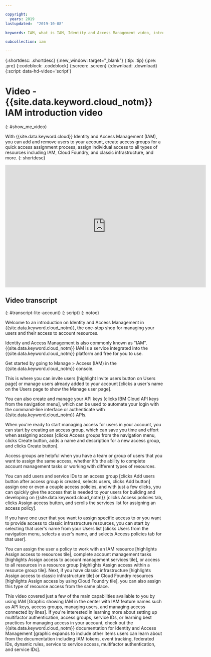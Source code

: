 ```yaml
---

copyright:
  years: 2019
lastupdated:  "2019-10-08"

keywords: IAM, what is IAM, Identity and Access Management video, introduction to IAM

subcollection: iam

---
```


{:shortdesc: .shortdesc}
{:new_window: target="_blank"}
{:tip: .tip}
{:pre: .pre}
{:codeblock: .codeblock}
{:screen: .screen}
{:download: .download}
{:script: data-hd-video='script'}

# Video - {{site.data.keyword.cloud_notm}} IAM introduction video
{: #show_me_video}

With {{site.data.keyword.cloud}} Identity and Access Management (IAM), you can add and remove users to your account, create access groups for a quick access assignment process, assign individual access to all types of resources including IAM, Cloud Foundry, and classic infrastructure, and more.
{: shortdesc}

<div class="embed-responsive embed-responsive-16by9" data-hd-video="video">
  <iframe class="embed-responsive-item" id="youtubeplayer" title="Quick look: IBM Cloud Identity and Access Management" type="text/html" width="640" height="390" src="https://www.youtube.com/embed/Q1JI1Zk849k" frameborder="0" webkitallowfullscreen mozallowfullscreen allowfullscreen> </iframe>
</div>

## Video transcript
{: #transcript-lite-account}
{: script}
{: notoc}

Welcome to an introduction on Identity and Access Management in {{site.data.keyword.cloud_notm}}, the one-stop shop for managing your users and their access to account resources.

Identity and Access Management is also commonly known as "IAM". {{site.data.keyword.cloud_notm}} IAM is a service integrated into the {{site.data.keyword.cloud_notm}} platform and free for you to use.

Get started by going to Manage > Access (IAM) in the {{site.data.keyword.cloud_notm}} console.

This is where you can invite users [highlight Invite users button on Users page] or manage users already added to your account [clicks a user's name on the Users page to show the Manage user page].

You can also create and manage your API keys [clicks IBM Cloud API keys from the navigation menu], which can be used to automate your login with the command-line interface or authenticate with {{site.data.keyword.cloud_notm}} APIs.

When you're ready to start managing access for users in your account, you can start by creating an access group, which can save you time and effort when assigning access [clicks Access groups from the navigation menu, clicks Create button, adds a name and description for a new access group, and clicks Create button].

Access groups are helpful when you have a team or group of users that you want to assign the same access, whether it's the ability to complete account management tasks or working with different types of resources. 

You can add users and service IDs to an access group [clicks Add users button after access group is created, selects users, clicks Add button] assign one or even a couple access policies, and with just a few clicks, you can quickly give the access that is needed to your users for building and developing on {{site.data.keyword.cloud_notm}} [clicks Access policies tab, clicks Assign access button, and scrolls the services list for assigning an access policy].

If you have one user that you want to assign specific access to or you want to provide access to classic infrastructure resources, you can start by selecting that user's name from your Users list [clicks Users from the navigation menu, selects a user's name, and selects Access policies tab for that user].


You can assign the user a policy to work with an IAM resource [highlights Assign access to resources tile], complete account management tasks [highlights Assign access to account management services tile], or access to all resources in a resource group [highlights Assign access within a resource group tile]. Next, if you have classic infrastructure [highlights Assign access to classic infrastructure tile] or Cloud Foundry resources [highlights Assign access by using Cloud Foundry tile], you can also assign this type of resource access from the same place.

This video covered just a few of the main capabilities available to you by using IAM [Graphic showing IAM in the center with IAM feature names such as API keys, access groups, managing users, and managing access connected by lines]. If you're interested in learning more about setting up multifactor authentication, access groups, service IDs, or learning best practices for managing access in your account, check out the {{site.data.keyword.cloud_notm}} documentation for Identity and Access Management [graphic expands to include other items users can learn about from the documentation including IAM tokens, event tracking, federated IDs, dynamic rules, service to service access, multifactor authentication, and service IDs].
